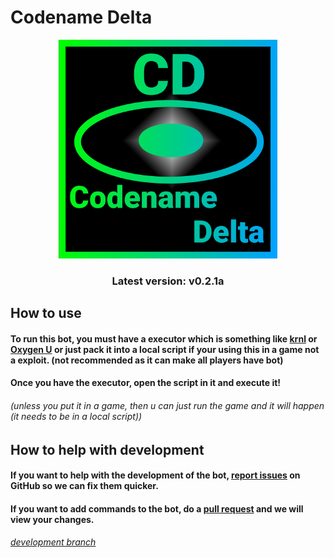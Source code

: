 # Codename Delta

<p align="center"><img src="Icon.png" alt="a icon" width=350px height=350px></p>
<h3 align="center">Latest version: v0.2.1a</h3>

## How to use

#### To run this bot, you must have a executor which is something like <a href="https://krnl.ca">krnl</a> or <a href="https://oxygenu.xyz">Oxygen U</a> or just pack it into a local script if your using this in a game not a exploit. (not recommended as it can make all players have bot)

#### Once you have the executor, open the script in it and execute it!

###### (unless you put it in a game, then u can just run the game and it will happen (it needs to be in a local script))

## How to help with development

#### If you want to help with the development of the bot, <a href="https://github.com/jwklong/Codename-Delta/issues">report issues</a> on GitHub so we can fix them quicker.

#### If you want to add commands to the bot, do a <a href="https://github.com/jwklong/Codename-Delta/pulls">pull request</a> and we will view your changes.

###### <a href="https://github.com/jwklong/Codename-Delta/tree/v0.2.x-dev">development branch</a>
